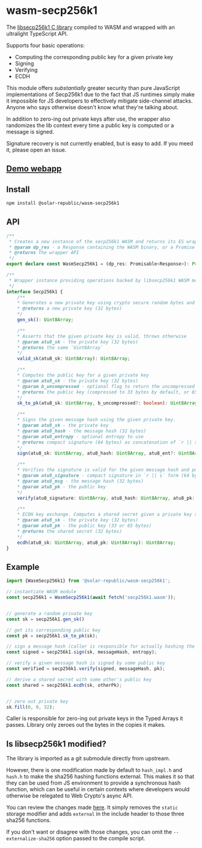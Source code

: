# wasm-secp256k1

The [libsecp256k1 C library](https://github.com/bitcoin-core/secp256k1) compiled to WASM and wrapped with an ultralight TypeScript API.

Supports four basic operations:
 - Computing the corresponding public key for a given private key
 - Signing
 - Verifying
 - ECDH

This module offers *substantially* greater security than pure JavaScript implementations of Secp256k1 due to the fact that JS runtimes simply make it impossible for JS developers to effectively mitigate side-channel attacks. Anyone who says otherwise doesn't know what they're talking about.

In addition to zero-ing out private keys after use, the wrapper also randomizes the lib context every time a public key is computed or a message is signed.

Signature recovery is not currently enabled, but is easy to add. If you meed it, please open an issue.

## [Demo webapp](https://starshell.net/wasm-secp256k1/)


## Install

```sh
npm install @solar-republic/wasm-secp256k1
```


## API

```ts
/**
 * Creates a new instance of the secp256k1 WASM and returns its ES wrapper
 * @param dp_res - a Response containing the WASM binary, or a Promise that resolves to one
 * @returns the wrapper API
 */
export declare const WasmSecp256k1 = (dp_res: Promisable<Response>): Promise<Secp256k1>;

/**
 * Wrapper instance providing operations backed by libsecp256k1 WASM module
 */
interface Secp256k1 {
    /**
    * Generates a new private key using crypto secure random bytes and without modulo bias
    * @returns a new private key (32 bytes)
    */
    gen_sk(): Uint8Array;

    /**
    * Asserts that the given private key is valid, throws otherwise
    * @param atu8_sk - the private key (32 bytes)
    * @returns the same `Uint8Array`
    */
    valid_sk(atu8_sk: Uint8Array): Uint8Array;

    /**
    * Computes the public key for a given private key
    * @param atu8_sk - the private key (32 bytes)
    * @param b_uncompressed - optional flag to return the uncompressed (65 byte) public key
    * @returns the public key (compressed to 33 bytes by default, or 65 if uncompressed)
    */
    sk_to_pk(atu8_sk: Uint8Array, b_uncompressed?: boolean): Uint8Array;

    /**
    * Signs the given message hash using the given private key.
    * @param atu8_sk - the private key
    * @param atu8_hash - the message hash (32 bytes)
    * @param atu8_entropy - optional entropy to use
    * @returns compact signature (64 bytes) as concatenation of `r || s`
    */
    sign(atu8_sk: Uint8Array, atu8_hash: Uint8Array, atu8_ent?: Uint8Array): Uint8Array;

    /**
    * Verifies the signature is valid for the given message hash and public key
    * @param atu8_signature - compact signature in `r || s` form (64 bytes)
    * @param atu8_msg - the message hash (32 bytes)
    * @param atu8_pk - the public key
    */
    verify(atu8_signature: Uint8Array, atu8_hash: Uint8Array, atu8_pk: Uint8Array): boolean;

    /**
    * ECDH key exchange. Computes a shared secret given a private key some public key
    * @param atu8_sk - the private key (32 bytes)
    * @param atu8_pk - the public key (33 or 65 bytes)
    * @returns the shared secret (32 bytes)
    */
    ecdh(atu8_sk: Uint8Array, atu8_pk: Uint8Array): Uint8Array;
}
```


## Example

```ts
import {WasmSecp256k1} from '@solar-republic/wasm-secp256k1';

// instantiate WASM module
const secp256k1 = WasmSecp256k1(await fetch('secp256k1.wasm'));


// generate a random private key
const sk = secp256k1.gen_sk()

// get its corresponding public key
const pk = secp256k1.sk_to_pk(sk);

// sign a message hash (caller is responsible for actually hashing the message and providing entropy)
const signed = secp256k1.sign(sk, messageHash, entropy);

// verify a given message hash is signed by some public key
const verified = secp256k1.verify(signed, messageHash, pk);

// derive a shared secret with some other's public key
const shared = secp256k1.ecdh(sk, otherPk);


// zero out private key
sk.fill(0, 0, 32);
```

Caller is responsible for zero-ing out private keys in the Typed Arrays it passes. Library only zeroes out the bytes in the copies it makes.


## Is libsecp256k1 modified?

The library is imported as a git submodule directly from upstream.

However, there is one modification made by default to `hash_impl.h` and `hash.h` to make the sha256 hashing functions external. This makes it so that they can be used from JS environment to provide a synchronous hash function, which can be useful in certain contexts where developers would otherwise be relegated to Web Crypto's async API.

You can review the changes made [here](./blob/main/scripts/compile.sh#L81-L82). It simply removes the `static` storage modifier and adds `external` in the include header to those three sha256 functions.

If you don't want or disagree with those changes, you can omit the `--externalize-sha256` option passed to the compile script.
